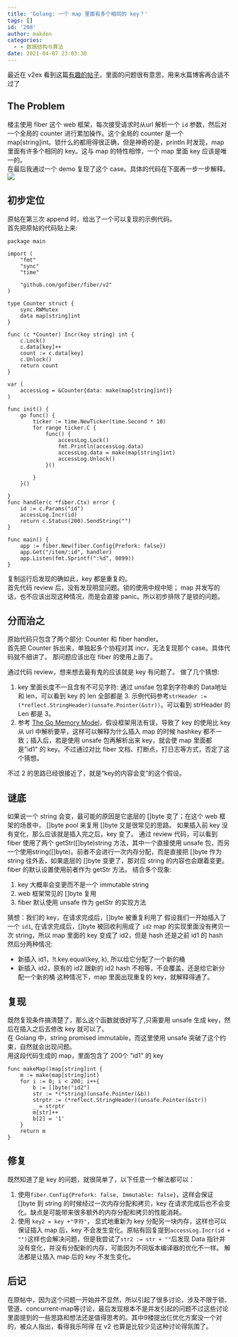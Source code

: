 ```yaml
---
title: 'Golang: 一个 map 里面有多个相同的 key？'
tags: []
id: '208'
author: makdon
categories:
  - - 数据结构与算法
date: 2021-04-07 23:03:30
---
```


最近在 v2ex 看到这篇[有趣的帖子](https://v2ex.com/t/768320)，里面的问题很有意思，用来水篇博客再合适不过了

## The Problem

楼主使用 fiber 这个 web 框架，每次接受请求时从url 解析一个 `id` 参数，然后对一个全局的 counter 进行累加操作。这个全局的 counter 是一个 map\[string\]int。锁什么的都用得很正确，但是神奇的是，println 时发现，map 里面有许多个相同的 key。这与 map 的特性相悖，一个 map 里面 key 应该是唯一的。  
在最后我通过一个 demo 复现了这个 case。具体的代码在下面再一步一步解释。 ![](/img/2021/04/tmp.png)

## 初步定位

原帖在第三次 append 时，给出了一个可以复现的示例代码。  
首先把原帖的代码贴上来:

```
package main

import (
    "fmt"
    "sync"
    "time"

    "github.com/gofiber/fiber/v2"
)

type Counter struct {
    sync.RWMutex
    data map[string]int
}

func (c *Counter) Incr(key string) int {
    c.Lock()
    c.data[key]++
    count := c.data[key]
    c.Unlock()
    return count
}

var (
    accessLog = &Counter{data: make(map[string]int)}
)

func init() {
    go func() {
        ticker := time.NewTicker(time.Second * 10)
        for range ticker.C {
            func() {
                accessLog.Lock()
                fmt.Println(accessLog.data)
                accessLog.data = make(map[string]int)
                accessLog.Unlock()
            }()

        }
    }()

}
func handler(c *fiber.Ctx) error {
    id := c.Params("id")
    accessLog.Incr(id)
    return c.Status(200).SendString("")
}

func main() {
    app := fiber.New(fiber.Config{Prefork: false})
    app.Get("/item/:id", handler)
    app.Listen(fmt.Sprintf(":%d", 8099))
}
```

复制运行后发现的确如此，key 都是重复的。  
首先代码 review 后，没有发现明显问题。锁的使用中规中矩； map 并发写的话，也不应该出现这种情况，而是会直接 panic。所以初步排除了是锁的问题。

## 分而治之

原始代码只包含了两个部分: Counter 和 fiber handler。  
首先把 Counter 拆出来，单独起多个协程对其 incr，无法复现那个 case。具体代码就不细讲了。 那问题应该出在 fiber 的使用上面了。

通过代码 review，想来想去最有鬼的应该就是 key 有问题了。 做了几个猜想:

1.  key 里面长度不一且含有不可见字符: 通过 unsfae 包拿到字符串的 Data地址和 len，可以看到 key 的 len 全部都是 3. 示例代码参考`strHeader := (*reflect.StringHeader)(unsafe.Pointer(&str))`。可以看到 strHeader 的 Len 都是 3。
2.  参考 [The Go Memory Model](https://golang.org/ref/mem)，假设框架用法有误，导致了 key 的使用比 key 从 url 中解析要早，这样可以解释为什么插入 map 的时候 hashkey 都不一致；插入后，若是使用 unsafe 包再解析出来 key，就会使 map 里面都是"id1" 的 key。不过通过对比 fiber 文档、打断点，打日志等方式，否定了这个猜想。

不过 2 的思路已经很接近了，就是“key的内容会变”的这个假设。

## 谜底

如果说一个 string 会变，最可能的原因是它底层的 \[\]byte 变了；在这个 web 框架的场景中， \[\]byte pool 来复用 \[\]byte 又是很常见的思路。 如果插入前 key 没有变化，那么应该就是插入完之后，key 变了。 通过 review 代码，可以看到 fiber 使用了两个 getStr(\[\]byte)string 方法，其中一个直接使用 unsafe 包，而另一个使用string(\[\]byte)。前者不会进行一次内存分配，而是直接把 \[\]byte 作为 string 往外丢，如果底层的 \[\]byte 变更了，那对应 string 的内容也会跟着变更。fiber 的默认设置使用前者作为 getStr 方法。 结合多个现象:

1.  key 大概率会变更而不是一个 immutable string
2.  web 框架常见的 \[\]byte 复用
3.  fiber 默认使用 unsafe 作为 getStr 的实现方法

猜想：我们的 key，在请求完成后，\[\]byte 被重复利用了 假设我们一开始插入了一个 `id1`, 在请求完成后，\[\]byte 被回收利用成了 `id2` map 的实现里面没有拷贝一次 string，所以 map 里面的 key 变成了 id2，但是 hash 还是之前 id1 的 hash 然后分两种情况:

*   新插入 id1，!t.key.equal(key, k), 所以给它分配了一个新的桶
*   新插入 id2，原有的 id2 跟新的 id2 hash 不相等，不会覆盖，还是给它新分配一个新的桶 这种情况下，map 里面出现重复的 key，就解释得通了。

## 复现

既然复现条件搞清楚了，那么这个函数就很好写了,只需要用 unsafe 生成 key，然后在插入之后去修改 key 就可以了。  
在 Golang 中，string promised immutable，而这里使用 unsafe 突破了这个约束，自然就会出现问题。  
用这段代码生成的 map，里面包含了 200个 "id1" 的 key

```
func makeMap()map[string]int {
    m := make(map[string]int)
    for i := 0; i < 200; i++{
        b := []byte("id2")
        str := *(*string)(unsafe.Pointer(&b))
        strptr := (*reflect.StringHeader)(unsafe.Pointer(&str))
        _ = strptr
        m[str]++
        b[2] = '1'
    }
    return m
}
```

## 修复

既然知道了是 key 的问题，就很简单了，以下任意一个解法都可以：

1.  使用`fiber.Config{Prefork: false, Immutable: false}`，这样会保证 \[\]byte 到 string 的时候经过一次内存分配和拷贝，key 在请求完成后也不会变化。缺点是可能带来很多额外的内存分配和拷贝的性能消耗。
2.  使用 `key2 = key +"字符"`， 显式地重新为 key 分配另一块内存，这样也可以保证插入 map 后，key 不会发生变化。原帖有回复提到`accessLog.Incr(id + "")`这样也会解决问题，但是我尝试了`str2 := str + ""`后发现 Data 指针并没有变化，并没有分配新的内存，可能因为不同版本编译器的优化不一样。 解法都是让插入 map 后的 key 不发生变化。

## 后记

在原帖中，因为这个问题一开始并不显然，所以引起了很多讨论，涉及不限于锁、管道、concurrent-map等讨论，最后发现根本不是并发引起的问题不过这些讨论里面提到的一些思路和想法还是值得思考的。其中9楼提出仨优化方案没一个对的，被众人指出，看得我乐呵得 在 v2 也算是比较少见这种讨论得氛围了。